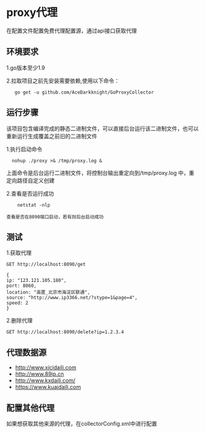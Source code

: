 # proxy代理
  在配置文件配置免费代理配置源，通过api接口获取代理
## 环境要求
1.go版本至少1.9

2.拉取项目之前先安装需要依赖,使用以下命令：
```
   go get -u github.com/AceDarkknight/GoProxyCollector
```
## 运行步骤
  该项目包含编译完成的静态二进制文件，可以直接后台运行该二进制文件，也可以重新运行生成覆盖之前旧的二进制文件
  
1.执行启动命令
```
  nohup ./proxy >& /tmp/proxy.log &
```
  上面命令是后台运行二进制文件，将控制台输出重定向到/tmp/proxy.log 中，重定向路径自定义创建
  
2.查看是否运行成功
```
    netstat -nlp
```
    查看是否在8090端口启动，若有则后台启动成功
## 测试
1.获取代理
```
GET http://localhost:8090/get
```
```
{
ip: "123.121.105.180",
port: 8060,
location: "高匿_北京市海淀区联通",
source: "http://www.ip3366.net/?stype=1&page=4",
speed: 2
}

```

2.删除代理
```
GET http://localhost:8090/delete?ip=1.2.3.4
```

##  代理数据源
- http://www.xicidaili.com
- http://www.89ip.cn
- http://www.kxdaili.com/
- https://www.kuaidaili.com

## 配置其他代理
   如果想获取其他来源的代理，在collectorConfig.xml中进行配置
